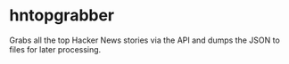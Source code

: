 # hntopgrabber
Grabs all the top Hacker News stories via the API and dumps the JSON to files for later processing.
